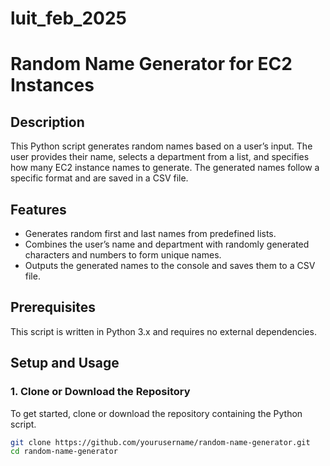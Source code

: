 # luit_feb_2025
# Random Name Generator for EC2 Instances

## Description
This Python script generates random names based on a user’s input. The user provides their name, selects a department from a list, and specifies how many EC2 instance names to generate. The generated names follow a specific format and are saved in a CSV file.

## Features
- Generates random first and last names from predefined lists.
- Combines the user’s name and department with randomly generated characters and numbers to form unique names.
- Outputs the generated names to the console and saves them to a CSV file.

## Prerequisites
This script is written in Python 3.x and requires no external dependencies.

## Setup and Usage

### 1. Clone or Download the Repository
To get started, clone or download the repository containing the Python script.

```bash
git clone https://github.com/yourusername/random-name-generator.git
cd random-name-generator

